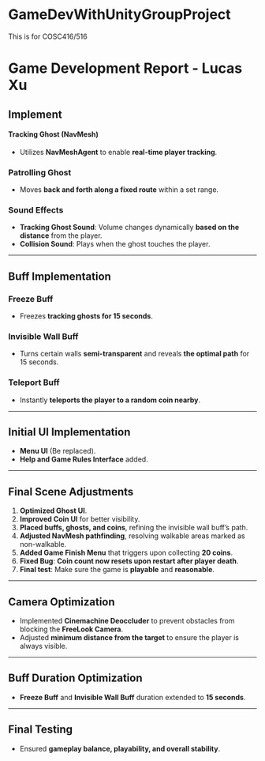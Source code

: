 # GameDevWithUnityGroupProject
This is for COSC416/516

# **Game Development Report - Lucas Xu**

## **Implement**
#### **Tracking Ghost (NavMesh)**
- Utilizes **NavMeshAgent** to enable **real-time player tracking**.

### **Patrolling Ghost**
- Moves **back and forth along a fixed route** within a set range.

### **Sound Effects**
- **Tracking Ghost Sound**: Volume changes dynamically **based on the distance** from the player.  
- **Collision Sound**: Plays when the ghost touches the player.

---

## **Buff Implementation**
### **Freeze Buff**
- Freezes **tracking ghosts for 15 seconds**.

### **Invisible Wall Buff**
- Turns certain walls **semi-transparent** and reveals **the optimal path** for 15 seconds.

### **Teleport Buff**
- Instantly **teleports the player to a random coin nearby**.

---

## **Initial UI Implementation**
- **Menu UI** (Be replaced).  
- **Help and Game Rules Interface** added.

---

## **Final Scene Adjustments**
1. **Optimized Ghost UI**.  
2. **Improved Coin UI** for better visibility.  
3. **Placed buffs, ghosts, and coins**, refining the invisible wall buff’s path.  
4. **Adjusted NavMesh pathfinding**, resolving walkable areas marked as non-walkable.  
5. **Added Game Finish Menu** that triggers upon collecting **20 coins**.  
6. **Fixed Bug**: **Coin count now resets upon restart after player death**.
7. **Final test**: Make sure the game is **playable** and **reasonable**. 

---

## **Camera Optimization**
- Implemented **Cinemachine Deoccluder** to prevent obstacles from blocking the **FreeLook Camera**.
- Adjusted **minimum distance from the target** to ensure the player is always visible.

---

## **Buff Duration Optimization**
- **Freeze Buff** and **Invisible Wall Buff** duration extended to **15 seconds**.

---

## **Final Testing**
- Ensured **gameplay balance, playability, and overall stability**.
